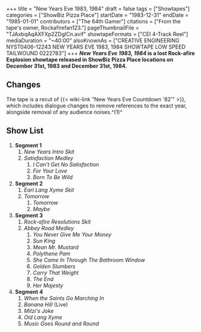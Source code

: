 +++
title = "New Years Eve 1983, 1984"
draft = false
tags = ["Showtapes"]
categories = ["ShowBiz Pizza Place"]
startDate = "1983-12-31"
endDate = "1985-01-01"
contributors = ["The 64th Gamer"]
citations = ["From the tape's owner, Rockafirefan123."]
pageThumbnailFile = "TJAxbqAqAXFXp2ZDgICn.avif"
showtapeFormats = ["CEI 4-Track Reel"]
mediaDuration = "~40:00"
alsoKnownAs = ["CREATIVE ENGINEERING NYST0406-12243 NEW YEARS EVE 1983, 1984 SHOWTAPE LOW SPEED TAILWOUND 0222783"]
+++
***New Years Eve 1983, 1984* is a lost Rock-afire Explosion showtape released in ShowBiz Pizza Place locations on December 31st, 1983 and December 31st, 1984.**

## Changes

The tape is a recut of {{< wiki-link "New Years Eve Countdown '82'" >}}, which includes dialogue changes to remove references to the exact year, alongside removal of any audience noises.^(1)^

## Show List

1.  **Segment 1**
    1.  *New Years Intro Skit*
    2.  *Satisfaction Medley*
        1.  *I Can't Get No Satisfaction*
        2.  *For Your Love*
        3.  *Born To Be Wild*
2.  **Segment 2**
    1.  *Earl Lang Xyme Skit*
    2.  *Tomorrow*
        1.  *Tomorrow*
        2.  *Maybe*
3.  **Segment 3**
    1.  *Rock-afire Resolutions Skit*
    2.  *Abbey Road Medley*
        1.  *You Never Give Me Your Money*
        2.  *Sun King*
        3.  *Mean Mr. Mustard*
        4.  *Polythene Pam*
        5.  *She Came In Through The Bathroom Window*
        6.  *Golden Slumbers*
        7.  *Carry That Weight*
        8.  *The End*
        9.  *Her Majesty*
4.  **Segment 4**
    1.  *When the Saints Go Marching In*
    2.  *Banana Hill* (Live)
    3.  *Mitzi's Joke*
    4.  *Old Lang Xyme*
    5.  *Music Goes Round and Round*
